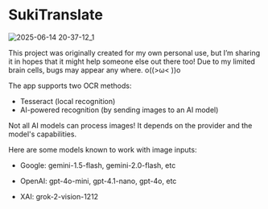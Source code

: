 # SukiTranslate

![2025-06-14 20-37-12_1](https://github.com/user-attachments/assets/a65d224d-ed54-4752-9d4c-077321b8cb77)

This project was originally created for my own personal use, but I’m sharing it in hopes that it might help someone else out there too! 
Due to my limited brain cells, bugs may appear any where. o((>ω< ))o

The app supports two OCR methods:
- Tesseract (local recognition)
- AI-powered recognition (by sending images to an AI model)

Not all AI models can process images! It depends on the provider and the model's capabilities.

Here are some models known to work with image inputs:
- Google:
    gemini-1.5-flash,
    gemini-2.0-flash,
    etc

- OpenAI:
    gpt-4o-mini,
    gpt-4.1-nano,
    gpt-4o,
    etc

- XAI:
    grok-2-vision-1212
